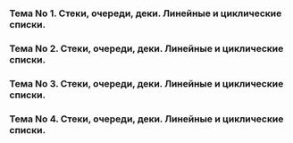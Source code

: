 ### Тема No 1. Стеки, очереди, деки. Линейные и циклические списки.
### Тема No 2. Стеки, очереди, деки. Линейные и циклические списки.
### Тема No 3. Стеки, очереди, деки. Линейные и циклические списки.
### Тема No 4. Стеки, очереди, деки. Линейные и циклические списки.
